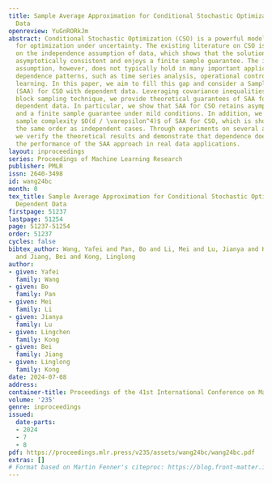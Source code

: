 ```yaml
---
title: Sample Average Approximation for Conditional Stochastic Optimization with Dependent
  Data
openreview: YuGnRORkJm
abstract: Conditional Stochastic Optimization (CSO) is a powerful modelling paradigm
  for optimization under uncertainty. The existing literature on CSO is mainly based
  on the independence assumption of data, which shows that the solution of CSO is
  asymptotically consistent and enjoys a finite sample guarantee. The independence
  assumption, however, does not typically hold in many important applications with
  dependence patterns, such as time series analysis, operational control, and reinforcement
  learning. In this paper, we aim to fill this gap and consider a Sample Average Approximation
  (SAA) for CSO with dependent data. Leveraging covariance inequalities and independent
  block sampling technique, we provide theoretical guarantees of SAA for CSO with
  dependent data. In particular, we show that SAA for CSO retains asymptotic consistency
  and a finite sample guarantee under mild conditions. In addition, we establish the
  sample complexity $O(d / \varepsilon^4)$ of SAA for CSO, which is shown to be of
  the same order as independent cases. Through experiments on several applications,
  we verify the theoretical results and demonstrate that dependence does not degrade
  the performance of the SAA approach in real data applications.
layout: inproceedings
series: Proceedings of Machine Learning Research
publisher: PMLR
issn: 2640-3498
id: wang24bc
month: 0
tex_title: Sample Average Approximation for Conditional Stochastic Optimization with
  Dependent Data
firstpage: 51237
lastpage: 51254
page: 51237-51254
order: 51237
cycles: false
bibtex_author: Wang, Yafei and Pan, Bo and Li, Mei and Lu, Jianya and Kong, Lingchen
  and Jiang, Bei and Kong, Linglong
author:
- given: Yafei
  family: Wang
- given: Bo
  family: Pan
- given: Mei
  family: Li
- given: Jianya
  family: Lu
- given: Lingchen
  family: Kong
- given: Bei
  family: Jiang
- given: Linglong
  family: Kong
date: 2024-07-08
address:
container-title: Proceedings of the 41st International Conference on Machine Learning
volume: '235'
genre: inproceedings
issued:
  date-parts:
  - 2024
  - 7
  - 8
pdf: https://proceedings.mlr.press/v235/assets/wang24bc/wang24bc.pdf
extras: []
# Format based on Martin Fenner's citeproc: https://blog.front-matter.io/posts/citeproc-yaml-for-bibliographies/
---
```

